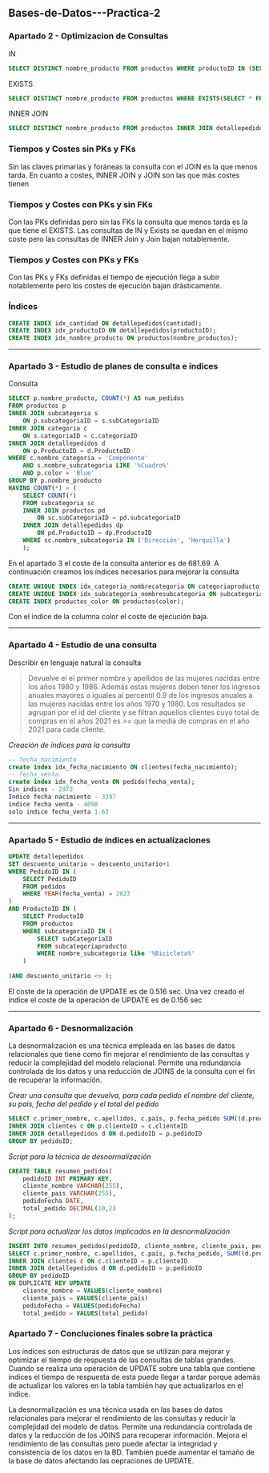 ## Bases-de-Datos---Practica-2

### Apartado 2 - Optimizacion de Consultas
IN
>
```sql
SELECT DISTINCT nombre_producto FROM productos WHERE productoID IN (SELECT productoID FROM detallePEDIDOS WHERE cantidad > 5)
```
EXISTS
>
```sql
SELECT DISTINCT nombre_producto FROM productos WHERE EXISTS(SELECT * FROM detallepedidos WHERE productos.productoID = detallepedidos.productoID AND cantidad > 5);
```

INNER JOIN
>
```sql
SELECT DISTINCT nombre_producto FROM productos INNER JOIN detallepedidos ON productos.productoID = detallepedidos.productoID WHERE cantidad > 5;
```
### Tiempos y Costes sin PKs y FKs
Sin las claves primarias y foráneas la consulta con el JOIN es la que menos tarda. En cuanto a costes, INNER JOIN y JOIN son las que más costes tienen

### Tiempos y Costes con PKs y sin FKs
Con las PKs definidas pero sin las FKs la consulta que menos tarda es la que tiene el EXISTS. Las consultas de IN y Exists se quedan en el mismo coste pero las consultas de INNER Join y Join bajan notablemente.

### Tiempos y Costes con PKs y FKs
Con las PKs y FKs definidas el tiempo de ejecución llega a subir notablemente pero los costes de ejecución bajan drásticamente.

### Índices
>
```sql
CREATE INDEX idx_cantidad ON detallepedidos(cantidad);
CREATE INDEX idx_productoID ON detallepedidos(productoID);
CREATE INDEX idx_nombre_producto ON productos(nombre_productos);
```

---

### Apartado 3 - Estudio de planes de consulta e índices
Consulta
>
```sql
SELECT p.nombre_producto, COUNT(*) AS num_pedidos
FROM productos p
INNER JOIN subcategoria s
    ON p.subcategoriaID = s.subCategoriaID
INNER JOIN categoria c
    ON s.categoriaID = c.categoriaID
INNER JOIN detallepedidos d
    ON p.ProductoID = d.ProductoID
WHERE c.nombre_categoria = 'Componente'
    AND s.nombre_subcategoria LIKE '%Cuadro%'
    AND p.color = 'Blue'
GROUP BY p.nombre_producto
HAVING COUNT(*) > (
    SELECT COUNT(*)
    FROM subcategoria sc
    INNER JOIN productos pd
        ON sc.subCategoriaID = pd.subcategoriaID
    INNER JOIN detallepedidos dp
        ON pd.ProductoID = dp.ProductoID
    WHERE sc.nombre_subcategoria IN ('Dirección', 'Horquilla')
    );
```
En el apartado 3 el coste de la consulta anterior es de 681.69.
A continuación creamos los índices necesarios para mejorar la consulta
>
```sql
CREATE UNIQUE INDEX idx_categoria_nombrecategoria ON categoriaproducto(nombre_categoria)
CREATE UNIQUE INDEX idx_subcategoria_nombresubcategoria ON subcategoriaproducto(nombre_subcategoria)
CREATE INDEX productos_color ON productos(color);
```
Con el índice de la columna color el coste de ejecución baja.

---

### Apartado 4 - Estudio de una consulta
Describir en lenguaje natural la consulta
> Devuelve el el primer nombre y apellidos de las mujeres nacidas entre los años 1980 y 1986. Además estas mujeres deben tener los ingresos anuales mayores o iguales al percentil 0.9 de los ingresos anuales a las mujeres nacidas entre los años 1970 y 1980.
Los resultados se agrupan por el id del cliente y se filtran aquellos clientes cuyo total de compras en el años 2021 es >= que la media de compras en el año 2021 para cada cliente.

_Creación de índices para la consulta_
```sql
-- fecha_nacimiento
create index idx_fecha_nacimiento ON clientes(fecha_nacimiento);
-- fecha_venta
create index idx_fecha_venta ON pedido(fecha_venta);
Sin indices - 2972
Indice fecha nacimiento - 3397
indice fecha venta - 4098
solo indice fecha_venta 1.63
```

---
### Apartado 5 - Estudio de índices en actualizaciones
>
```sql
UPDATE detallepedidos
SET descuento_unitario = descuento_unitario+1
WHERE PedidoID IN (
    SELECT PedidoID
    FROM pedidos
    WHERE YEAR(fecha_venta) = 2023
)
AND ProductoID IN (
    SELECT ProductoID
    FROM productos
    WHERE subcategoriaID IN (
        SELECT subCategoriaID
        FROM subcategoriaproducto
        WHERE nombre_subcategoria like '%Bicicleta%'
    )
    
)AND descuento_unitario <> 0;
```
El coste de la operación de UPDATE es de 0.516 sec.
Una vez creado el índice el coste de la operación de UPDATE es de 0.156 sec

---
### Apartado 6 - Desnormalización
La desnormalización es una técnica empleada en las bases de datos relacionales que tiene como fin mejorar el rendimiento de las consultas y reducir la complejidad del modelo relacional. Permite una redundancia controlada de los datos y una reducción de JOINS de la consulta con el fin de recuperar la información.

_Crear una consulta que devuelva, para cada pedido el nombre del cliente, su pais, fecha del pedido y el total del pedido_
>
```sql
SELECT c.primer_nombre, c.apellidos, c.pais, p.fecha_pedido SUM((d.precio_unitario - d.descuento_unitario)*d.cantidad) AS  total_pedido FROM pedidos p
INNER JOIN clientes c ON p.clienteID = c.clienteID
INNER JOIN detallepedidos d ON d.pedidoID = p.pedidoID
GROUP BY pedidoID;
```
_Script para la técnica de desnormalización_
> 
```sql
CREATE TABLE resumen_pedidos(
    pedidoID INT PRIMARY KEY,
    cliente_nombre VARCHAR(255),
    cliente_pais VARCHAR(255),
    pedidoFecha DATE,
    total_pedido DECIMAL(10,2)
);
```
_Script para actualizar los datos implicados en la desnormalización_
>
```sql
INSERT INTO resumen_pedidos(pedidoID, cliente_nombre, cliente_pais, pedidoFecha, total_pedido);
SELECT c.primer_nombre, c.apellidos, c.pais, p.fecha_pedido, SUM((d.precio_unitario - d.descuento_unitario)*d.cantidad) AS total_pedido FROM pedidos p
INNER JOIN clientes c ON c.clienteID = p.clienteID
INNER JOIN detallepedidos d ON d.pedidoID = p.pedidoID
GROUP BY pedidoID
ON DUPLICATE KEY UPDATE
    cliente_nombre = VALUES(cliente_nombre)
    cliente_pais = VALUES(cliente_pais)
    pedidoFecha = VALUES(pedidoFecha)
    total_pedido = VALUES(total_pedido)
```

### Apartado 7 - Concluciones finales sobre la práctica
Los índices son estructuras de datos que se utilizan para mejorar y optimizar el tiempo de respuesta de las consultas de tablas grandes. Cuando se realiza una operación de UPDATE sobre una tabla que contiene índices el tiempo de respuesta de esta puede llegar a tardar porque además de actualizar los valores en la tabla también hay que actualizarlos en el índice.

La desnormalización es una técnica usada en las bases de datos relacionales para mejorar el rendimiento de las consultas y reducir la complejidad del modelo de datos. Permite una redundancia controlada de datos y la reducción de los JOINS para recuperar información. Mejora el rendimiento de las consultas pero puede afectar la integridad y consistencia de los datos en la BD. También puede aumentar el tamaño de la base de datos afectando las oepraciones de UPDATE.